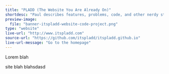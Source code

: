 ```yaml
---
title: "PLADD (The Website You Are Already On)"
shortdesc: "Paul describes features, problems, code, and other nerdy stuff about the workings of itspladd.com. Clearly, this is the most meta post on the entire site."
preview-image:
  file: "banner-itspladd-website-code-project.png"
type: "website"
live-url: "http://www.itspladd.com"
source-url: "https://github.com/itspladd/itspladd.github.io"
live-url-message: "Go to the homepage"
---
```


Lorem blah

site blah blahsdasd